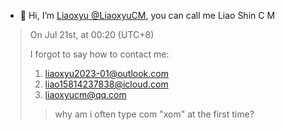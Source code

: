 - 👋 Hi, I’m [Liaoxyu @LiaoxyuCM](https://github.com/LiaoxyuCM), you can call me Liao Shin C M

> On Jul 21st, at 00:20 \(UTC+8\)
> 
> I forgot to say how to contact me:
> 1. liaoxyu2023-01@outlook.com
> 2. liao15814237838@icloud.com
> 3. liaoxyucm@qq.com
> > why am i often type com "xom" at the first time?
